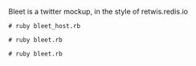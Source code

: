 Bleet is a twitter mockup, in the style of retwis.redis.io

    # ruby bleet_host.rb

    # ruby bleet.rb

    # ruby bleet.rb
